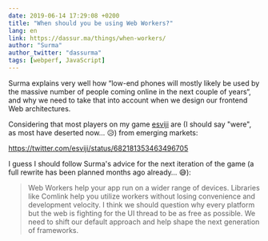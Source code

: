 ```yaml
---
date: 2019-06-14 17:29:08 +0200
title: "When should you be using Web Workers?"
lang: en
link: https://dassur.ma/things/when-workers/
author: "Surma"
author_twitter: "dassurma"
tags: [webperf, JavaScript]
---
```


Surma explains very well how “low-end phones will mostly likely be used by the massive number of people coming online in the next couple of years“, and why we need to take that into account when we design our frontend Web architectures.

Considering that most players on my game [esviji](https://play.esviji.com/) are (I should say "were", as most have deserted now… 😥) from emerging markets:

https://twitter.com/esviji/status/682181353463496705

I guess I should follow Surma's advice for the next iteration of the game (a full rewrite has been planned months ago already… 😅):

> Web Workers help your app run on a wider range of devices. Libraries like Comlink help you utilize workers without losing convenience and development velocity. I think we should question why every platform but the web is fighting for the UI thread to be as free as possible. We need to shift our default approach and help shape the next generation of frameworks.

